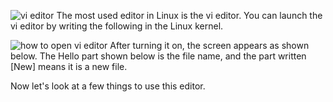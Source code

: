 ![vi editor](https://i.imgur.com/x6LNGwu.png)
The most used editor in Linux is the vi editor. You can launch the vi editor by writing the following in the Linux kernel.

![how to open vi editor](https://i.imgur.com/Grj27AE.png)
After turning it on, the screen appears as shown below. The Hello part shown below is the file name, and the part written [New] means it is a new file.

Now let's look at a few things to use this editor.

